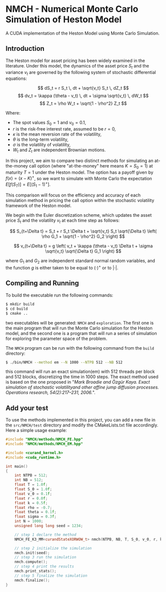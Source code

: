 # NMCH - Numerical Monte Carlo Simulation of Heston Model
A CUDA implementation of the Heston Model using Monte Carlo Simulation.

## Introduction
The Heston model for asset pricing has been widely examined in the literature. Under this model, the dynamics of the asset 
price $S_t$ and the variance $v_t$ are governed by the following system of stochastic differential equations:

$$
dS_t = r S_t \, dt + \sqrt{v_t} S_t \, dZ_t
$$
$$
dv_t = \kappa (\theta - v_t) \, dt + \sigma \sqrt{v_t} \, dW_t
$$
$$
Z_t = \rho W_t + \sqrt{1 - \rho^2} Z_t
$$

Where:
- The spot values $S_0 = 1$ and $v_0 = 0.1$,
- $r$ is the risk-free interest rate, assumed to be $r = 0$,
- $\kappa$ is the mean reversion rate of the volatility,
- $\theta$ is the long-term volatility,
- $\sigma$ is the volatility of volatility,
- $W_t$ and $Z_t$ are independent Brownian motions.

In this project, we aim to compare two distinct methods for simulating an at-the-money call option (where "at-the-money" here means $K = S_0 = 1$) at maturity $T = 1$ under the Heston model. The option has a payoff given by $f(x) = (x - K)^+$, so we want to simulate with Monte Carlo the expectation $E[f(S_T)] = E[(S_1 - 1)^+]$. 

This comparison will focus on the efficiency and accuracy of each simulation method in pricing the call option within the stochastic volatility framework of the Heston model.

We begin with the Euler discretization scheme, which updates the asset price $S_t$ and the volatility $v_t$ at each time step as follows:

$$
S_{t+\Delta t} = S_t + r S_t \Delta t + \sqrt{v_t} S_t \sqrt{\Delta t} \left( \rho G_1 + \sqrt{1 - \rho^2} G_2 \right)
$$

$$
v_{t+\Delta t} = g \left( v_t + \kappa (\theta - v_t) \Delta t + \sigma \sqrt{v_t} \sqrt{\Delta t} G_1 \right)
$$

where $G_1$ and $G_2$ are independent standard normal random variables, and the function $g$ is either taken to be equal to $(\cdot)^+$ or to $|\cdot|$.

## Compiling and Running
To build the executable run the following commands:
```bash
$ mkdir build
$ cd build
$ cmake ..
```
two executables will be generated: `NMCH` and `exploration`. The first one is the main program that will run the Monte Carlo simulation for the Heston model, and the second one is a program that will run a series of simulation for exploring the parameter space of the problem.

The `NMCH` program can be run with the following command from the `build` directory:
```bash
$ ./bin/NMCH --method em --N 1000 --NTPB 512 --NB 512
```
this command will run an exact simulation(em) with 512 threads per block and 512 blocks, discretizing the time in 1000 steps. The exact method used is based on the one proposed in "_Mark Broadie and Özgür Kaya. Exact simulation of stochastic volatilityand other affine jump diffusion processes. Operations research, 54(2):217–231, 2006._".

## Add your test
To use the methods implemented in this project, you can add a new file in the `src/NMCH/test` directory and modify the CMakeLists.txt file accordingly. Here a simple usage example:

```c++
#include "NMCH/methods/NMCH_FE.hpp"
#include "NMCH/methods/NMCH_EM.hpp"

#include <curand_kernel.h>
#include <cuda_runtime.h>

int main()
{
	int NTPB = 512;
	int NB = 512;
	float T = 1.0f;
	float S_0 = 1.0f;
	float v_0 = 0.1f;
	float r = 0.0f;
	float k = 0.5f;
	float rho = -0.7;
	float theta = 0.1f;
	float sigma = 0.3f;
	int N = 1000;
	unsigned long long seed = 1234;

    // step 1 declare the method
    NMCH_FE_K3_MM<curandStateXORWOW_t> nmch(NTPB, NB, T, S_0, v_0, r, k, rho, theta, sigma, N);

    // step 2 initialize the simulation
    nmch.init(seed);
    // step 3 run the simulation
    nmch.compute();
    // step 4 print the results
    nmch.print_stats();
    // step 5 finalize the simulation
    nmch.finalize();
}
```